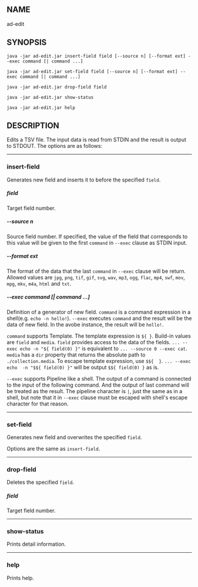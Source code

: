 ## NAME

 ad-edit
 
## SYNOPSIS

```
java -jar ad-edit.jar insert-field field [--source n] [--format ext] --exec command [| command ...]
```

```
java -jar ad-edit.jar set-field field [--source n] [--format ext] --exec command [| command ...]
```

```
java -jar ad-edit.jar drop-field field
```

```
java -jar ad-edit.jar show-status
```

```
java -jar ad-edit.jar help
```

## DESCRIPTION

Edits a TSV file. The input data is read from STDIN and the result is output to STDOUT. The options are as follows:

---

### insert-field
Generates new field and inserts it to before the specified `field`.

##### field
Target field number.


##### --source n
Source field number. If specified, the value of the field that corresponds to this value will be given to the first `command` in `--exec` clause as STDIN input.


##### --format ext
The format of the data that the last `command` in `--exec` clause will be return. Allowed values are `jpg`, `png`, `tif`, `gif`, `svg`, `wav`, `mp3`, `ogg`, `flac`, `mp4`, `swf`, `mov`, `mpg`, `mkv`, `m4a`, `html` and `txt`.

##### --exec command [| command ...]
Definition of a generator of new field. `command` is a command expression in a shell(e.g. `echo -n hello!`). `--exec` executes `command` and the result will be the data of new field. In the avobe instance, the result will be `hello!`.

`command` supports Template. The template expression is `${ }`. Build-in values are `field` and `media`. `field` provides access to the data of the fields.  `... --exec echo -n "${ field(0) }"` is equivalent to `... --source 0 --exec cat`. `media` has a `dir` property that returns the absolute path to `./collection.media`. To escape template expression, use `$${  }`. `... --exec echo  -n "$${ field(0) }"` will be output `$${ field(0) }` as is.

`--exec` supports Pipeline like a shell. The output of a command is connected to the input of the following command. And the output of last command will be treated as the result. The pipeline character is `|`, just the same as in a shell, but note that it in `--exec` clause must be escaped with shell's escape character for that reason. 

---
      
### set-field
Generates new field and overwrites the specified `field`.

Options are the same as `insert-field`.

---

### drop-field
Deletes the specified `field`.

##### field
Target field number.

---

### show-status

Prints detail information.

---

### help
Prints help.